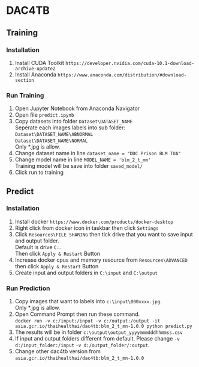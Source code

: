 # DAC4TB

## Training

### Installation
1. Install CUDA Toolkit `https://developer.nvidia.com/cuda-10.1-download-archive-update2`
2. Install Anaconda `https://www.anaconda.com/distribution/#download-section`

### Run Training
1. Open Jupyter Notebook from Anaconda Navigator
2. Open file `predict.ipynb`
3. Copy datasets into folder `Dataset\DATASET_NAME`<br>
   Seperate each images labels into sub folder:<br>
   `Dataset\DATASET_NAME\ABNORMAL`<br>
   `Dataset\DATASET_NAME\NORMAL`<br>
   Only *.jpg is allow.
4. Change dataset name in line `dataset_name = "DDC Prison BLM TUA"`
5. Change model name in line `MODEL_NAME = 'blm_2_t_mn'`<br>
  Training model will be save into folder `saved_model/`
6. Click run to training

## Predict

### Installation
1. Install docker `https://www.docker.com/products/docker-desktop`
2. Right click from docker icon in taskbar then click `Settings`
3. Click `Resources\FILE SHARING` then tick drive that you want to save input and output folder.<br>
  Default is drive `C:`.<br>
  Then click `Apply & Restart` Button
4. Increase docker cpus and memory resource from `Resources\ADVANCED` then click `Apply & Restart` Button
5. Create input and output folders in `C:\input` and `C:\output`

### Run Prediction
1. Copy images that want to labels into `c:\input\000xxxx.jpg`.<br>
  Only *.jpg is allow.
2. Open Command Prompt then run these command.<br>
  `docker run -v c:/input:/input -v c:/output:/output -it asia.gcr.io/thaihealthai/dac4tb:blm_2_t_mn-1.0.0 python predict.py`
3. The results will be in folder `c:\output\output_yyyymmmdddhhmmss.csv`
3. If input and output folders different from default. Please change `-v d:/input_folder:/input` `-v d:/output_folder/:output`.
4. Change other dac4tb version from `asia.gcr.io/thaihealthai/dac4tb:blm_2_t_mn-1.0.0`
